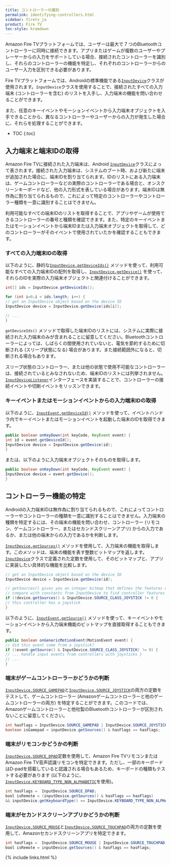 ```yaml
---
title: コントローラーの識別
permalink: identifying-controllers.html
sidebar: firetv_ja
product: Fire TV
toc-style: kramdown
---
```


Amazon Fire TVプラットフォームでは、ユーザーは最大で 7 つのBluetoothコントローラーに同時に接続できます。アプリまたはゲームが複数のユーザーやプレーヤーからの入力をサポートしている場合、接続されたコントローラーを識別し、それらのコントローラーの機能を特定し、それぞれのコントローラーからのユーザー入力を区別できる必要があります。

Fire TVプラットフォームでは、Androidの標準機能である[`InputDevice`][1]クラスが使用されます。`InputDevice`クラスを使用することで、接続されたすべての入力端末 (コントローラーを含む) のリストを入手し、入力端末の機能を問い合わせることができます。

また、任意のキーイベントやモーションイベントから入力端末オブジェクトを入手できることから、異なるコントローラーやユーザーからの入力が発生した場合に、それらを処理することができます。

* TOC
{:toc}

## 入力端末と端末IDの取得

Amazon Fire TVに接続された入力端末は、Android [`InputDevice`][1]クラスによって表されます。接続された入力端末は、システムのブート時、および新たに端末が追加された場合に、端末IDを割り当てられます。IDのリストにある入力端末は、ゲームコントローラーなどの実際のコントローラーである場合と、オンスクリーンキーボードなど、他の入力形式を表している場合があります。端末IDは無作為に割り当てられるもので、これによって特定のコントローラーやコントローラー種類を一意に識別することはできません。

利用可能なすべての端末IDのリストを取得することで、アプリやゲームが使用できるコントローラーの番号と種類を確認できます。また、特定のキーイベントまたはモーションイベントから端末IDまたは入力端末オブジェクトを取得して、どのコントローラーがそのイベントで使用されていたかを確認することもできます。 

### すべての入力端末IDの取得

以下のように、静的な[`InputDevice.getDeviceIds()`][3] メソッドを使って、利用可能なすべての入力端末IDの配列を取得し、[`InputDevice.getDevice()`][4] を使って、それらのIDを実際の入力端末オブジェクトと関連付けることができます。

```java
int[] ids = InputDevice.getDeviceIds();

for (int i=0;i < ids.length; i++) {
// get an InputDevice object based on the device ID
InputDevice device = InputDevice.getDevice(ids[i]);

// ...
}
```

`getDeviceIds()` メソッドで取得した端末IDのリストには、システムに実際に接続された入力端末のみが含まれることに留意してください。Bluetoothコントローラーによっては、しばらくの間使用されていないと、電気を節約するために切断される (スリープ状態になる) 場合があります。また接続範囲外になると、切断される場合もあります。

スリープ状態のコントローラー、または他の状態で使用不可能なコントローラーは、接続されているとみなされないため、端末IDのリストには列挙されません。[`InputDeviceListener`][5]インターフェースを実装することで、コントローラーの接続イベントや切断イベントをリッスンできます。

### キーイベントまたはモーションイベントからの入力端末IDの取得

以下のように、[`InputEvent.getDeviceId()`][6] メソッドを使って、イベントハンドラ内でキーイベントまたはモーションイベントを起動した端末のIDを取得できます。

```java
public boolean onKeyDown(int keyCode, KeyEvent event) {
int id = event.getDeviceId();
InputDevice device = InputDevice.getDevice(id);
}
```

または、以下のように入力端末オブジェクトそのものを取得します。

```java
public boolean onKeyDown(int keyCode, KeyEvent event) {
InputDevice device = event.getDevice();
}
```

## コントローラー機能の特定

Androidの入力端末IDは無作為に割り当てられるもので、これによってコントローラーやコントローラーの種類を一意に識別することはできません。入力端末の種類を特定するには、その端末の機能を問い合わせ、コントローラー (リモコン、ゲームコントローラー、またはセカンドスクリーンアプリ) からの入力であるか、または他の端末からの入力であるかを判断します。

[`InputDevice.getSources()`][7] メソッドを使用して、入力端末の機能を取得します。このメソッドは、端末の機能を表す整数ビットマップを返します。[`InputDevice`][1]クラスで定義された定数を使用して、そのビットマップと、アプリに実装したい具体的な機能を比較します。

```java
// get an InputDevice object based on the device ID
InputDevice device = InputDevice.getDevice(id);

// getSources() gives you an integer bitmap that defines the features of the device;
// compare with constants from InputDevice to find controller features
if ((device.getSources() & InputDevice.SOURCE_CLASS_JOYSTICK != 0 {
// this controller has a joystick
}
```

以下のように、[`InputEvent.getSource()`][8] メソッドを使って、キーイベントやモーションイベントから入力端末機能のビットマップを直接取得することもできます。

```java
public boolean onGenericMotionEvent(MotionEvent event) {
// did this event come from a joystick?
if ((event.getSource() & InputDevice.SOURCE_CLASS_JOYSTICK) != 0) {
// ... handle input events from controllers with joysticks }
// ...
}
```

### 端末がゲームコントローラーかどうかの判断

[`InputDevice.SOURCE_GAMEPAD`][9]と[`InputDevice.SOURCE_JOYSTICK`][10]の両方の定数をテストして、ゲームコントローラー (Amazonゲームコントローラーと他のゲームコントローラーの両方) を特定することができます。このコードでは、Amazonゲームコントローラーと他社製のBluetoothコントローラーが区別されないことに留意してください。

```java
int hasFlags = InputDevice.SOURCE_GAMEPAD | InputDevice.SOURCE_JOYSTICK;
boolean isGamepad = inputDevice.getSources() & hasFlags == hasFlags;
```

### 端末がリモコンかどうかの判断

[`InputDevice.SOURCE_DPAD`][11]定数を使用して、Amazon Fire TVリモコンまたはAmazon Fire TV音声認識リモコンを特定できます。ただし、一部のキーボードはD-padを搭載していると認識される場合もあるため、キーボードの種類もテストする必要があります (以下のように、[`InputDevice.KEYBOARD_TYPE_NON_ALPHABETIC`][12]を使用)。

```java
int hasFlags =  InputDevice.SOURCE_DPAD;
bool isRemote = (inputDevice.getSources() & hasFlags == hasFlags)
&& inputDevice.getKeyboardType() == InputDevice.KEYBOARD_TYPE_NON_ALPHABETIC;
```

### 端末がセカンドスクリーンアプリかどうかの判断

[`InputDevice.SOURCE_MOUSE`][13]と[`InputDevice.SOURCE_TOUCHPAD`][14]の両方の定数を使用して、Amazonセカンドスクリーンアプリを特定できます。

```java
int hasFlags =  InputDevice.SOURCE_MOUSE | InputDevice.SOURCE_TOUCHPAD;
bool isRemote = inputDevice.getSources() & hasFlags == hasFlags;
```

[1]: http://developer.android.com/reference/android/view/InputDevice.html
[3]: http://developer.android.com/reference/android/view/InputDevice.html#getDeviceIds%28%29
[4]: http://developer.android.com/reference/android/view/InputDevice.html#getDevice%28int%29
[5]: http://developer.android.com/reference/android/hardware/input/InputManager.InputDeviceListener.html
[6]: http://developer.android.com/reference/android/view/InputEvent.html#getDeviceId%28%29
[7]: http://developer.android.com/reference/android/view/InputDevice.html#getSources%28%29
[8]: http://developer.android.com/reference/android/view/InputEvent.html#getSource()
[9]: http://developer.android.com/reference/android/view/InputDevice.html#SOURCE_GAMEPAD
[10]: http://developer.android.com/reference/android/view/InputDevice.html#SOURCE_JOYSTICK
[11]: http://developer.android.com/reference/android/view/InputDevice.html#SOURCE_DPAD
[12]: http://developer.android.com/reference/android/view/InputDevice.html#KEYBOARD_TYPE_ALPHABETIC
[13]: http://developer.android.com/reference/android/view/InputDevice.html#SOURCE_MOUSE
[14]: http://developer.android.com/reference/android/view/InputDevice.html#SOURCE_TOUCHPAD

{% include links.html %}
